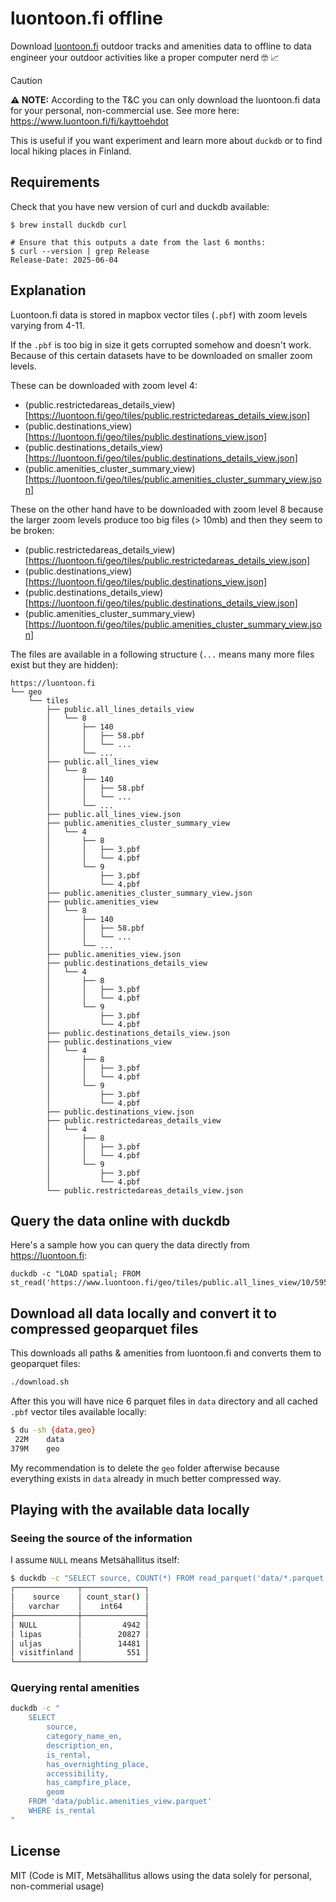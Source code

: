 # luontoon.fi offline
Download [luontoon.fi](https://luontoon.fi) outdoor tracks and amenities data to offline to data engineer your outdoor activities like a proper computer nerd 🤓 📈

> [!CAUTION]
> **⚠️ NOTE:** According to the T&C you can only download the luontoon.fi data for your personal, non-commercial use. See more here: https://www.luontoon.fi/fi/kayttoehdot

This is useful if you want experiment and learn more about `duckdb` or to find local hiking places in Finland.

## Requirements
Check that you have new version of curl and duckdb available:
```
$ brew install duckdb curl

# Ensure that this outputs a date from the last 6 months:
$ curl --version | grep Release
Release-Date: 2025-06-04
```

## Explanation
Luontoon.fi data is stored in mapbox vector tiles (`.pbf`) with zoom levels varying from 4-11.

If the `.pbf` is too big in size it gets corrupted somehow and doesn't work. Because of this certain datasets have to be downloaded on smaller zoom levels.

These can be downloaded with zoom level 4:
* (public.restrictedareas_details_view)[https://luontoon.fi/geo/tiles/public.restrictedareas_details_view.json]
* (public.destinations_view)[https://luontoon.fi/geo/tiles/public.destinations_view.json]
* (public.destinations_details_view)[https://luontoon.fi/geo/tiles/public.destinations_details_view.json]
* (public.amenities_cluster_summary_view)[https://luontoon.fi/geo/tiles/public.amenities_cluster_summary_view.json]

These on the other hand have to be downloaded with zoom level 8 because the larger zoom levels produce too big files (> 10mb) and then they seem to be broken:
* (public.restrictedareas_details_view)[https://luontoon.fi/geo/tiles/public.restrictedareas_details_view.json]
* (public.destinations_view)[https://luontoon.fi/geo/tiles/public.destinations_view.json]
* (public.destinations_details_view)[https://luontoon.fi/geo/tiles/public.destinations_details_view.json]
* (public.amenities_cluster_summary_view)[https://luontoon.fi/geo/tiles/public.amenities_cluster_summary_view.json]

The files are available in a following structure (`...` means many more files exist but they are hidden):
```
https://luontoon.fi
└── geo
    └── tiles
        ├── public.all_lines_details_view
        │   └── 8
        │       ├── 140
        │       │   ├── 58.pbf
        │       │   └── ...
        │       └── ...
        ├── public.all_lines_view
        │   └── 8
        │       ├── 140
        │       │   ├── 58.pbf
        │       │   └── ...
        │       └── ...
        ├── public.all_lines_view.json
        ├── public.amenities_cluster_summary_view
        │   └── 4
        │       ├── 8
        │       │   ├── 3.pbf
        │       │   └── 4.pbf
        │       └── 9
        │           ├── 3.pbf
        │           └── 4.pbf
        ├── public.amenities_cluster_summary_view.json
        ├── public.amenities_view
        │   └── 8
        │       ├── 140
        │       │   ├── 58.pbf
        │       │   └── ...
        │       └── ...
        ├── public.amenities_view.json
        ├── public.destinations_details_view
        │   └── 4
        │       ├── 8
        │       │   ├── 3.pbf
        │       │   └── 4.pbf
        │       └── 9
        │           ├── 3.pbf
        │           └── 4.pbf
        ├── public.destinations_details_view.json
        ├── public.destinations_view
        │   └── 4
        │       ├── 8
        │       │   ├── 3.pbf
        │       │   └── 4.pbf
        │       └── 9
        │           ├── 3.pbf
        │           └── 4.pbf
        ├── public.destinations_view.json
        ├── public.restrictedareas_details_view
        │   └── 4
        │       ├── 8
        │       │   ├── 3.pbf
        │       │   └── 4.pbf
        │       └── 9
        │           ├── 3.pbf
        │           └── 4.pbf
        └── public.restrictedareas_details_view.json
```

## Query the data online with duckdb
Here's a sample how you can query the data directly from https://luontoon.fi:
```
duckdb -c "LOAD spatial; FROM st_read('https://www.luontoon.fi/geo/tiles/public.all_lines_view/10/595/273.pbf')"
```

## Download all data locally and convert it to compressed geoparquet files

This downloads all paths & amenities from luontoon.fi and converts them to geoparquet files:
```sh
./download.sh
```

After this you will have nice 6 parquet files in `data` directory and all cached `.pbf` vector tiles available locally:

```sh
$ du -sh {data,geo}
 22M	data
379M	geo
```

My recommendation is to delete the `geo` folder afterwise because everything exists in `data` already in much better compressed way.

## Playing with the available data locally
### Seeing the source of the information

I assume `NULL` means Metsähallitus itself:
```sh
$ duckdb -c "SELECT source, COUNT(*) FROM read_parquet('data/*.parquet',union_by_name=True) GROUP BY source"
┌──────────────┬──────────────┐
│    source    │ count_star() │
│   varchar    │    int64     │
├──────────────┼──────────────┤
│ NULL         │         4942 │
│ lipas        │        20827 │
│ uljas        │        14481 │
│ visitfinland │          551 │
└──────────────┴──────────────┘
```

### Querying rental amenities
```sh
duckdb -c "
    SELECT
        source,
        category_name_en,
        description_en,
        is_rental,
        has_overnighting_place,
        accessibility,
        has_campfire_place,
        geom
    FROM 'data/public.amenities_view.parquet'
    WHERE is_rental
"
```

## License
MIT (Code is MIT, Metsähallitus allows using the data solely for personal, non-commerial usage)
